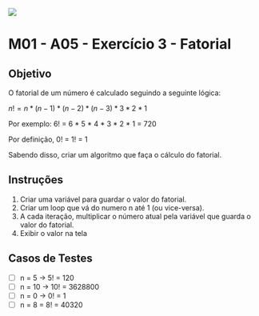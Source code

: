 ![](https://i.imgur.com/xG74tOh.png)

# M01 - A05 - Exercício 3 - Fatorial

## Objetivo

O fatorial de um número é calculado seguindo a seguinte lógica:

$n! = n * (n-1) * (n-2) * (n-3) * 3 * 2 * 1$

Por exemplo: 6! = 6 * 5 * 4 * 3 * 2 * 1 = 720

Por definição, 0! = 1! = 1

Sabendo disso, criar um algoritmo que faça o cálculo do fatorial.

## Instruções

1. Criar uma variável para guardar o valor do fatorial.
2. Criar um loop que vá do numero n até 1 (ou vice-versa).
3. A cada iteração, multiplicar o número atual pela variável que guarda o valor do fatorial.
4. Exibir o valor na tela

## Casos de Testes

- [ ]  n = 5 → 5! = 120
- [ ]  n = 10 → 10! = 3628800
- [ ]  n = 0 → 0! = 1
- [ ]  n = 8 = 8! = 40320